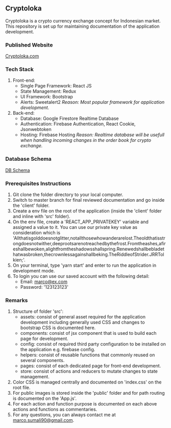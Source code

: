 ## Cryptoloka
Cryptoloka is a crypto currency exchange concept for Indonesian market. This repository is set up for maintaining documentation of the application development.

### Published Website
[Cryptoloka.com](https://cryptoloka-app.firebaseapp.com)

### Tech Stack
1. Front-end:
   * Single Page Framework: React JS
   * State Management: Redux
   * UI Framework: Bootstrap
   * Alerts: Sweetalert2
   _Reason: Most popular framework for application development._
2. Back-end:
   * Database: Google Firestore Realtime Database
   * Authentication: Firebase Authentication, React Cookie, Jsonwebtoken
   * Hosting: Firebase Hosting
   _Reason: Realtime database will be usefull when handling incoming changes in the order book for crypto exchange._

### Database Schema
[DB Schema](https://docs.google.com/spreadsheets/d/1yWXr3Q8Teqf5HIpDAjhGQbX5n9MEnj1QNFmJAZdqygY/edit?usp=sharing)

### Prerequisites Instructions
1. Git clone the folder directory to your local computer.
2. Switch to master branch for final reviewed documentation and go inside the 'client' folder.
3. Create a env file on the root of the application (inside the 'client' folder and inline with 'src' folder).
4. On the env file, create a 'REACT_APP_PRIVATEKEY' variable and assigned a value to it.
   You can use our private key value as consideration which is 'Allthatisgolddoesnotglitter,notallthosewhowanderarelost.Theoldthatisstrongdoesnotwither,deeprootsarenotreachedbythefrost.Fromtheashes,afireshallbewoken,alightfromtheshadowsshallspring.Renewedshallbebladethatwasbroken,thecrownlessagainshallbeking.TheRiddleofStrider.JRRTolkien;'.
5. On your terminal, type 'yarn start' and enter to run the application in development mode.
6. To login you can use our saved account with the following detail:
   * Email: marco@ex.com
   * Password: '123123123'

### Remarks
1. Structure of folder 'src':
   * assets: consist of general asset required for the application development including generally used CSS and changes to bootstrap CSS is documented here.
   * components: consist of jsx component that is used to build each page for development.
   * config: consist of required third party configuration to be installed on the application e.g. firebase config.
   * helpers: consist of reusable functions that commonly reused on several components.
   * pages: consist of each dedicated page for front-end development.
   * store: consist of actions and reducers to mutate changes to state management.
2. Color CSS is managed centrally and documented on 'index.css' on the root file.
3. For public images is stored inside the 'public' folder and for path routing is documented on the 'App.js'.
4. For each action and function purpose is documented on each above actions and functions as commentaries.
5. For any questions, you can always contact me at marco.sumali90@gmail.com.
      
